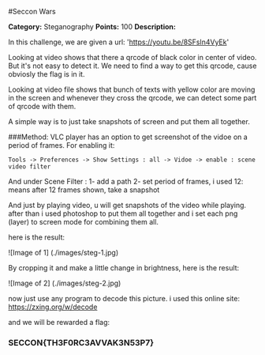 #Seccon Wars

**Category:** Steganography
**Points:** 100
**Description:**

In this challenge, we are given a url: 'https://youtu.be/8SFsln4VyEk'

Looking at video shows that there a qrcode of black color in center of video. But it's not easy to detect it.
We need to find a way to get this qrcode, cause obviosly the flag is in it.

Looking at video file shows that bunch of texts with yellow color are moving in the screen and whenever they cross the qrcode, we can detect some part of qrcode with them.

A simple way is to just take snapshots of screen and put them all together.

###Method:
VLC player has an option to get screenshot of the vidoe on a period of frames.
For enabling it:

```Tools -> Preferences -> Show Settings : all -> Vidoe -> enable : scene video filter ```

And under Scene Filter : 1- add a path 2- set period of frames, i used 12: means after 12 frames shown, take a snapshot

And just by playing video, u will get snapshots of the video while playing.
after than i used photoshop to put them all together and i set each png (layer) to screen mode for combining them all.

here is the result:

![Image of 1]
(./images/steg-1.jpg)

By cropping it and make a little change in brightness, here is the result:

![Image of 2]
(./images/steg-2.jpg)

now just use any program to decode this picture. i used this online site: https://zxing.org/w/decode

and we will be rewarded a flag:

### SECCON{TH3F0RC3AVVAK3N53P7}

